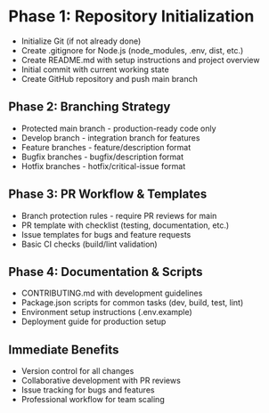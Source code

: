 # Phase 1: Repository Initialization

- Initialize Git (if not already done)
- Create .gitignore for Node.js (node_modules, .env, dist, etc.)
- Create README.md with setup instructions and project overview
- Initial commit with current working state
- Create GitHub repository and push main branch

## Phase 2: Branching Strategy

- Protected main branch - production-ready code only
- Develop branch - integration branch for features
- Feature branches - feature/description format
- Bugfix branches - bugfix/description format
- Hotfix branches - hotfix/critical-issue format

## Phase 3: PR Workflow & Templates

- Branch protection rules - require PR reviews for main
- PR template with checklist (testing, documentation, etc.)
- Issue templates for bugs and feature requests
- Basic CI checks (build/lint validation)

## Phase 4: Documentation & Scripts

- CONTRIBUTING.md with development guidelines
- Package.json scripts for common tasks (dev, build, test, lint)
- Environment setup instructions (.env.example)
- Deployment guide for production setup

## Immediate Benefits

- Version control for all changes
- Collaborative development with PR reviews
- Issue tracking for bugs and features
- Professional workflow for team scaling